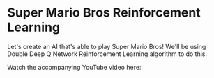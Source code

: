 # Super Mario Bros Reinforcement Learning

Let's create an AI that's able to play Super Mario Bros! We'll be using Double Deep Q Network Reinforcement Learning algorithm to do this.

Watch the accompanying YouTube video here:
